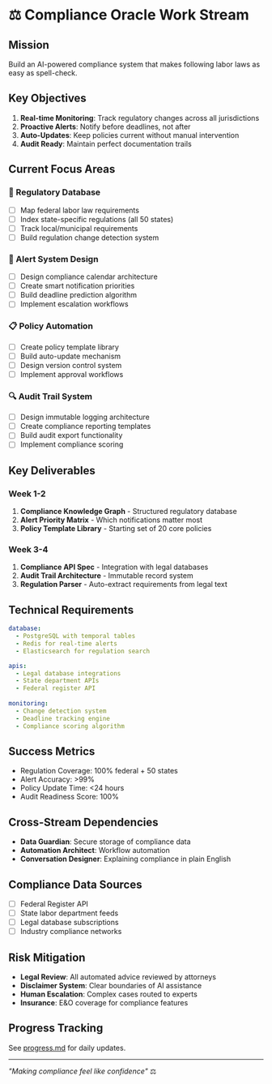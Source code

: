 # ⚖️ Compliance Oracle Work Stream

## Mission
Build an AI-powered compliance system that makes following labor laws as easy as spell-check.

## Key Objectives
1. **Real-time Monitoring**: Track regulatory changes across all jurisdictions
2. **Proactive Alerts**: Notify before deadlines, not after
3. **Auto-Updates**: Keep policies current without manual intervention
4. **Audit Ready**: Maintain perfect documentation trails

## Current Focus Areas

### 📜 Regulatory Database
- [ ] Map federal labor law requirements
- [ ] Index state-specific regulations (all 50 states)
- [ ] Track local/municipal requirements
- [ ] Build regulation change detection system

### 🚨 Alert System Design
- [ ] Design compliance calendar architecture
- [ ] Create smart notification priorities
- [ ] Build deadline prediction algorithm
- [ ] Implement escalation workflows

### 📋 Policy Automation
- [ ] Create policy template library
- [ ] Build auto-update mechanism
- [ ] Design version control system
- [ ] Implement approval workflows

### 🔍 Audit Trail System
- [ ] Design immutable logging architecture
- [ ] Create compliance reporting templates
- [ ] Build audit export functionality
- [ ] Implement compliance scoring

## Key Deliverables

### Week 1-2
1. **Compliance Knowledge Graph** - Structured regulatory database
2. **Alert Priority Matrix** - Which notifications matter most
3. **Policy Template Library** - Starting set of 20 core policies

### Week 3-4
1. **Compliance API Spec** - Integration with legal databases
2. **Audit Trail Architecture** - Immutable record system
3. **Regulation Parser** - Auto-extract requirements from legal text

## Technical Requirements
```yaml
database:
  - PostgreSQL with temporal tables
  - Redis for real-time alerts
  - Elasticsearch for regulation search

apis:
  - Legal database integrations
  - State department APIs
  - Federal register API
  
monitoring:
  - Change detection system
  - Deadline tracking engine
  - Compliance scoring algorithm
```

## Success Metrics
- Regulation Coverage: 100% federal + 50 states
- Alert Accuracy: >99%
- Policy Update Time: <24 hours
- Audit Readiness Score: 100%

## Cross-Stream Dependencies
- **Data Guardian**: Secure storage of compliance data
- **Automation Architect**: Workflow automation
- **Conversation Designer**: Explaining compliance in plain English

## Compliance Data Sources
- [ ] Federal Register API
- [ ] State labor department feeds
- [ ] Legal database subscriptions
- [ ] Industry compliance networks

## Risk Mitigation
- **Legal Review**: All automated advice reviewed by attorneys
- **Disclaimer System**: Clear boundaries of AI assistance
- **Human Escalation**: Complex cases routed to experts
- **Insurance**: E&O coverage for compliance features

## Progress Tracking
See [progress.md](./progress.md) for daily updates.

---

*"Making compliance feel like confidence"* ⚖️ 